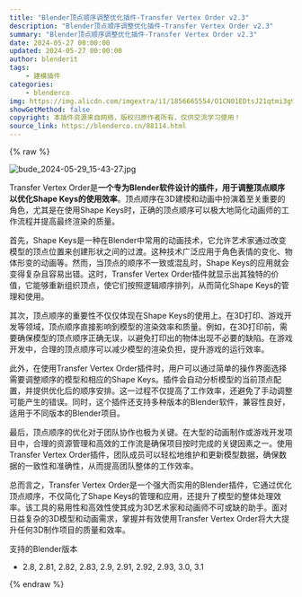 ```yaml
---
title: "Blender顶点顺序调整优化插件-Transfer Vertex Order v2.3"
description: "Blender顶点顺序调整优化插件-Transfer Vertex Order v2.3"
summary: "Blender顶点顺序调整优化插件-Transfer Vertex Order v2.3"
date: 2024-05-27 00:00:00
updated: 2024-05-27 00:00:00
author: blenderit
tags: 
    - 建模插件
categories:
    - blenderco
img: https://img.alicdn.com/imgextra/i1/1856665554/O1CN01EDtsJ21qtmi3g9svn_!!1856665554.jpg
showGetMethod: false
copyright: 本插件资源来自网络，版权归原作者所有，仅供交流学习使用！
source_link: https://blenderco.cn/88114.html
---
```


{% raw %}
<p><img class="aligncenter" src="https://img.alicdn.com/imgextra/i1/1856665554/O1CN01EDtsJ21qtmi3g9svn_!!1856665554.jpg" alt="bude_2024-05-29_15-43-27.jpg"></p><p>Transfer Vertex Order是<strong>一个专为Blender软件设计的插件，用于调整顶点顺序以优化Shape Keys的使用效率</strong>。顶点顺序在3D建模和动画中扮演着至关重要的角色，尤其是在使用Shape Keys时，正确的顶点顺序可以极大地简化动画师的工作流程并提高最终渲染的质量。</p><p>首先，Shape Keys是一种在Blender中常用的动画技术，它允许艺术家通过改变模型的顶点位置来创建形状之间的过渡。这种技术广泛应用于角色表情的变化、物体形变的动画等。然而，当顶点的顺序不一致或混乱时，Shape Keys的应用就会变得复杂且容易出错。这时，Transfer Vertex Order插件就显示出其独特的价值，它能够重新组织顶点，使它们按照逻辑顺序排列，从而简化Shape Keys的管理和使用。</p><p>其次，顶点顺序的重要性不仅仅体现在Shape Keys的使用上。在3D打印、游戏开发等领域，顶点顺序直接影响到模型的渲染效率和质量。例如，在3D打印前，需要确保模型的顶点顺序正确无误，以避免打印出的物体出现不必要的缺陷。在游戏开发中，合理的顶点顺序可以减少模型的渲染负担，提升游戏的运行效率。</p><p>此外，在使用Transfer Vertex Order插件时，用户可以通过简单的操作界面选择需要调整顺序的模型和相应的Shape Keys。插件会自动分析模型的当前顶点配置，并提供优化后的顺序安排。这一过程不仅提高了工作效率，还避免了手动调整可能产生的错误。同时，这个插件还支持多种版本的Blender软件，兼容性良好，适用于不同版本的Blender项目。</p><p>最后，顶点顺序的优化对于团队协作也极为关键。在大型的动画制作或游戏开发项目中，合理的资源管理和高效的工作流是确保项目按时完成的关键因素之一。使用Transfer Vertex Order插件，团队成员可以轻松地维护和更新模型数据，确保数据的一致性和准确性，从而提高团队整体的工作效率。</p><p>总而言之，Transfer Vertex Order是一个强大而实用的Blender插件，它通过优化顶点顺序，不仅简化了Shape Keys的管理和应用，还提升了模型的整体处理效率。该工具的易用性和高效性使其成为3D艺术家和动画师不可或缺的助手。面对日益复杂的3D模型和动画需求，掌握并有效使用Transfer Vertex Order将大大提升任何3D制作项目的质量和效率。</p><p>支持的Blender版本</p><ul>
<li>2.8, 2.81, 2.82, 2.83, 2.9, 2.91, 2.92, 2.93, 3.0, 3.1</li>
</ul>
<div style="display: none">blenderco</div>
{% endraw %}